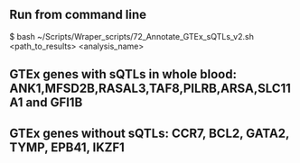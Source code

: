 ## Run from command line

\$ bash ~/Scripts/Wraper_scripts/72_Annotate_GTEx_sQTLs_v2.sh \<path_to_results\> \<analysis_name\>

## GTEx genes with sQTLs in whole blood: ANK1,MFSD2B,RASAL3,TAF8,PILRB,ARSA,SLC11A1 and GFI1B
## GTEx genes without sQTLs: CCR7, BCL2, GATA2, TYMP, EPB41, IKZF1